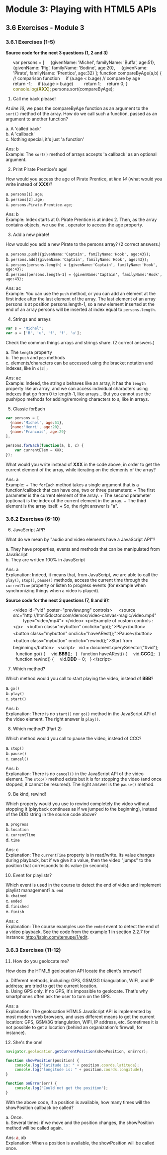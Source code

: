 # Module 3: Playing with HTML5 APIs


## 3.6 Exercises - Module 3


### 3.6.1 Exercises (1-5)

__Source code for the next 3 questions (1, 2 and 3)__

<div><ol>
<li" value="1">var persons = [</li>
<li">&nbsp; &nbsp; {givenName: 'Michel',&nbsp;familyName: 'Buffa', age:51},</li>
<li">&nbsp; &nbsp; {givenName: 'Pig',&nbsp;familyName: 'Bodine', age:20},</li>
<li">&nbsp; &nbsp; {givenName: 'Pirate',&nbsp;familyName: 'Prentice', age:32}</li>
<li">];</li>
<li"> </li>
<li">function compareByAge(a,b) { // comparison function</li>
<li">&nbsp; &nbsp; if (a.age &lt; b.age) // compare by age</li>
<li">&nbsp; &nbsp; &nbsp; &nbsp; return -1;</li>
<li">&nbsp; &nbsp; if (a.age &gt; b.age)</li>
<li">&nbsp; &nbsp; &nbsp; &nbsp; return 1;</li>
<li">&nbsp; &nbsp; return 0;</li>
<li">}</li>
<li"><span color="#666600" style="color: #666600;">console.log(<strong>XXX</strong>);</span></li>
<li"> </li>
<li">persons.sort(compareByAge);</li>
</ol></div>

1. Call me back please!

  At _line 16_, we pass the compareByAge function as an argument to the `sort()` method of the array. How do we call such a function, passed as an argument to another function?

  a. A 'called back'<br>
  b. A 'callback'<br>
  c. Nothing special, it's just 'a function'<br>

  Ans: b<br>
  Example: The `sort()` method of arrays accepts 'a callback' as an optional argument.


2. Print Pirate Prentice's age!

  How would you access the age of Pirate Prentice, at _line 14_ (what would you write instead of __XXX__)?

  a. `persons[1].age;`<br>
  b. `persons[2].age;`<br>
  c. `persons.Pirate.Prentice.age;`<br>

  Ans: b<br>
  Example: Index starts at 0. Pirate Prentice is at index 2. Then, as the array contains objects, we use the . operator to access the age property.


3. Add a new pirate!

  How would you add a new Pirate to the persons array? (2 correct answers.)

  a. `persons.push({givenName:'Captain', familyName:'Hook', age:43});`<br>
  b. `persons.add({givenName:'Captain', familyName:'Hook', age:43});`<br>
  c. `persons[persons.length] = {givenName:'Captain', familyName:'Hook', age:43};`<br>
  d. `persons[persons.length-1] = {givenName:'Captain', familyName:'Hook', age:43};`<br>

  Ans: ac<br>
  Example: You can use the `push` method, or you can add an element at the first index after the last element of the array. The last element of an array persons is at position persons.length-1, so a new element inserted at the end of an array persons will be inserted at index equal to `persons.length`.


4. Strings and arrays

  ```js
  var s = "Michel";
  var a = ['B', 'u', 'f', 'f', 'a'];
  ```

  Check the common things arrays and strings share. (2 correct answers.)

  a. The `length` property<br/>
  b. The `push` and `pop` methods<br/>
  c. elements/characters can be accessed using the bracket notation and indexes, like in `s[3];`<br/>

  Ans: ac<br>
  Example: Indeed, the string s behaves like an array, it has the `length` property like an array, and we can access individual characters using indexes that go from 0 to length-1, like arrays... But you cannot use the push/pop methods for adding/removing characters to s, like in arrays.


5. Classic forEach

  ```js
  var persons = [
    {name:'Michel', age:51},
    {name:'Henri', age:20},
    {name:'Francois', age:29}
  ];

  persons.forEach(function(a, b, c) {
      var currentElem = XXX;
  });
  ```

  What would you write instead of __XXX__ in the code above, in order to get the current element of the array, while iterating on the elements of the array?

  Ans: a<br>
  Example: 
    + The `forEach` method takes a single argument that is a function/callback that can have one, two or three parameters:
      + The first parameter is the current element of the array.
      + The second parameter (optional) is the index of the current element in the array.
      + The third element is the array itself.
    + So, the right answer is "a".


### 3.6.2 Exercises (6-10)

6. JavaScript API?

  What do we mean by "audio and video elements have a JavaScript API"?

  a. They have properties, events and methods that can be manipulated from JavaScript<br>
  b. They are written 100% in JavaScript<br>

  Ans: a<br>
  Explanation: Indeed, it means that, from JavaScript, we are able to call the `play()`, `stop()`, `pause()` methods, access the current time through the `currentTime` property or listen to progress events (for example when synchronizing things when a video is played).


__Source code for the next 3 questions (7, 8 and 9):__

<div><ol>
<li" value="1">&lt;video id="vid"&nbsp;poster="preview.png"&nbsp;controls&gt; </li>
<li">&nbsp; &nbsp;&nbsp;&lt;source src="http://html5doctor.com/demos/video-canvas-magic/video.mp4"</li>
<li">&nbsp; &nbsp; &nbsp; &nbsp; &nbsp; &nbsp; type="video/mp4"&gt;</li>
<li">&lt;/video&gt; </li>
<li">&lt;p&gt;Example of custom controls :&lt;/p&gt;</li>
<li">&nbsp;</li>
<li">&lt;button class="mybutton" onclick="go();"&gt;<span style="line-height: 1.6;">Play</span><span style="line-height: 1.6;">&lt;/button&gt;</span></li>
<li">&lt;button class="mybutton" onclick="haveARest();"&gt;<span style="line-height: 1.6;">Pause</span><span style="line-height: 1.6;">&lt;/button&gt;</span></li>
<li">&lt;button class="mybutton" onclick="rewind();"&gt;<span style="line-height: 1.6;">Start from beginning</span><span style="line-height: 1.6;">&lt;/button&gt;</span></li>
<li">&nbsp;</li>
<li">&lt;script&gt;</li>
<li">&nbsp; vid = document.querySelector("#vid");</li>
<li"> </li>
<li">&nbsp;&nbsp;function go() {</li>
<li">&nbsp; &nbsp; vid.<strong>BBB</strong>();</li>
<li">&nbsp;&nbsp;}</li>
<li"> </li>
<li">&nbsp; function haveARest() {</li>
<li">&nbsp; &nbsp; vid.<strong>CCC</strong>();</li>
<li">&nbsp;&nbsp;}</li>
<li"> </li>
<li">&nbsp;&nbsp;function rewind() {</li>
<li">&nbsp; &nbsp; vid.<strong>DDD</strong>&nbsp;= 0;</li>
<li">&nbsp;&nbsp;}</li>
<li">&lt;/script&gt;</li>
</ol></div>

7. Which method?

  Which method would you call to start playing the video, instead of __BBB__?

  a. `go()`<br>
  b. `play()`<br>
  c. `start()`<br>

  Ans: b<br>
  Explanation: There is no `start()` nor `go()` method in the JavaScript API of the video element. The right answer is `play()`.


8. Which method? (Part 2)

  Which method would you call to pause the video, instead of CCC?

  a. `stop()`<br>
  b. `pause()`<br>
  c. `cancel()`<br>

  Ans: b<br>
  Explanation: There is no `cancel()` in the JavaScript API of the video element. The `stop()` method exists but it is for stopping the video (and once stopped, it cannot be resumed). The right answer is the `pause()` method.


9. Be kind, rewind!

  Which property would you use to rewind completely the video without stopping it (playback continues as if we jumped to the beginning), instead of the DDD string in the source code above?

  a. `progress`<br>
  b. `location`<br>
  c. `currentTime`<br>
  d. `time`<br>

  Ans: c<br>
  Explanation: The `currentTime` property is in read/write. Its value changes during playback, but if we give it a value, then the video "jumps" to the position that corresponds to its value (in seconds).


10. Event for playlists?

  Which event is used in the course to detect the end of video and implement playlist management?
  a. `end`<br>
  b. `chained`<br>
  c. `ended`<br>
  d. `finished`<br>
  e. `finish`<br>

  Ans: c<br>
  Explanation: The course examples use the `ended` event to detect the end of a video playback. See the code from the example 1 in section 2.2.7 for instance: http://jsbin.com/temupe/1/edit.


### 3.6.3 Exercises (11-12)

11. How do you geolocate me?

  How does the HTML5 geolocation API locate the client's browser?

  a. Different methods, including: GPS, GSM/3G triangulation, WIFI, and IP address; are tried to get the current location.<br>
  b. Using GPS only. If no GPS, it's impossible to geolocate. That's why smartphones often ask the user to turn on the GPS.<br>

  Ans: a<br>
  Explanation: The geolocation HTML5 JavaScript API is implemented by most modern web browsers, and uses different means to get the current location: GPS, GSM/3G triangulation, WIFI, IP address, etc. Sometimes it is not possible to get a location (behind an organization's firewall, for instance).


12. She's the one!

  ```js
  navigator.geolocation.getCurrentPosition(showPosition, onError);

  function showPosition(position) {
      console.log("latitude is: " + position.coords.latitude);
      console.log("longitude is: " + position.coords.longitude);
  }
  
  function onError(err) {
      console.log("Could not get the position");
  }
  ```

  With the above code, if a position is available, how many times will the showPosition callback be called?

  a. Once.<br>
  b. Several times: if we move and the position changes, the showPosition method will be called again.<br>

  Ans: <span style="color: brown;">a</span>, xb<br>
  Explanation: When a position is available, the showPosition will be called once.



